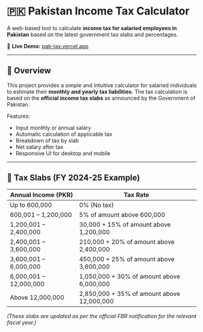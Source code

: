 # 🇵🇰 Pakistan Income Tax Calculator

A web-based tool to calculate **income tax for salaried employees in Pakistan** based on the latest government tax slabs and percentages.  

🔗 **Live Demo:** [pak-tax.vercel.app](https://pak-tax.vercel.app)

---

## 📌 Overview
This project provides a simple and intuitive calculator for salaried individuals to estimate their **monthly and yearly tax liabilities**. The tax calculation is based on the **official income tax slabs** as announced by the Government of Pakistan.  

Features:
- Input monthly or annual salary  
- Automatic calculation of applicable tax  
- Breakdown of tax by slab  
- Net salary after tax  
- Responsive UI for desktop and mobile  

---

## 🧮 Tax Slabs (FY 2024-25 Example)

| Annual Income (PKR)        | Tax Rate                          |
|-----------------------------|-----------------------------------|
| Up to 600,000               | 0% (No tax)                      |
| 600,001 – 1,200,000         | 5% of amount above 600,000        |
| 1,200,001 – 2,400,000       | 30,000 + 15% of amount above 1,200,000 |
| 2,400,001 – 3,600,000       | 210,000 + 20% of amount above 2,400,000 |
| 3,600,001 – 6,000,000       | 450,000 + 25% of amount above 3,600,000 |
| 6,000,001 – 12,000,000      | 1,050,000 + 30% of amount above 6,000,000 |
| Above 12,000,000            | 2,850,000 + 35% of amount above 12,000,000 |

*(These slabs are updated as per the official FBR notification for the relevant fiscal year.)*
